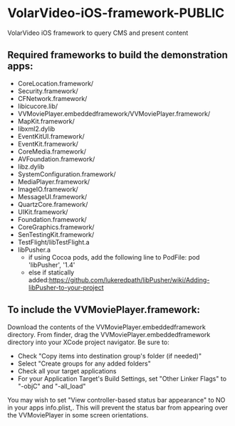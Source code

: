 VolarVideo-iOS-framework-PUBLIC
===============================

VolarVideo iOS framework to query CMS and present content

## Required frameworks to build the demonstration apps:
- CoreLocation.framework/
- Security.framework/
- CFNetwork.framework/
- libicucore.lib/
- VVMoviePlayer.embeddedframework/VVMoviePlayer.framework/
- MapKit.framework/
- libxml2.dylib
- EventKitUI.framework/
- EventKit.framework/
- CoreMedia.framework/
- AVFoundation.framework/
- libz.dylib
- SystemConfiguration.framework/
- MediaPlayer.framework/
- ImageIO.framework/
- MessageUI.framework/
- QuartzCore.framework/
- UIKit.framework/
- Foundation.framework/
- CoreGraphics.framework/
- SenTestingKit.framework/
- TestFlight/libTestFlight.a
- libPusher.a
    - if using Cocoa pods, add the following line to PodFile: pod 'libPusher', '1.4'
    - else if statically added:https://github.com/lukeredpath/libPusher/wiki/Adding-libPusher-to-your-project

## To include the VVMoviePlayer.framework:
Download the contents of the VVMoviePlayer.embeddedframework directory.  From finder, drag the VVMoviePlayer.embeddedframework directory into your XCode project navigator.  Be sure to:

- Check "Copy items into destination group's folder (if needed)" 
- Select "Create groups for any added folders"
- Check all your target applications
- For your Application Target's Build Settings, set "Other Linker Flags" to "-objC" and "-all_load"

You may wish to set "View controller-based status bar appearance" to NO in your apps info.plist,.  This will prevent the status bar from appearing over the VVMoviePlayer in some screen orientations.

